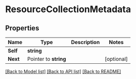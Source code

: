 # ResourceCollectionMetadata

## Properties

Name | Type | Description | Notes
------------ | ------------- | ------------- | -------------
**Self** | **string** |  | 
**Next** | Pointer to **string** |  | [optional] 

[[Back to Model list]](../README.md#documentation-for-models) [[Back to API list]](../README.md#documentation-for-api-endpoints) [[Back to README]](../README.md)


